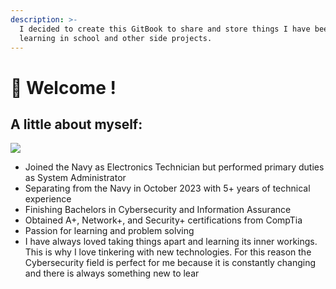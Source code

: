 ```yaml
---
description: >-
  I decided to create this GitBook to share and store things I have been
  learning in school and other side projects.
---
```


# 👋 Welcome !

## A little about myself:

![](<.gitbook/assets/Untitled (800 × 800 px) (1).png>)

* Joined the Navy as Electronics Technician but performed primary duties as System Administrator
* Separating from the Navy in October 2023 with 5+ years of technical experience
* Finishing Bachelors in Cybersecurity and Information Assurance
* Obtained A+, Network+, and Security+ certifications from CompTia
* Passion for learning and problem solving
* I have always loved taking things apart and learning its inner workings. This is why I love tinkering with new technologies. For this reason the Cybersecurity field is perfect for me because it is constantly changing and there is always something new to lear
